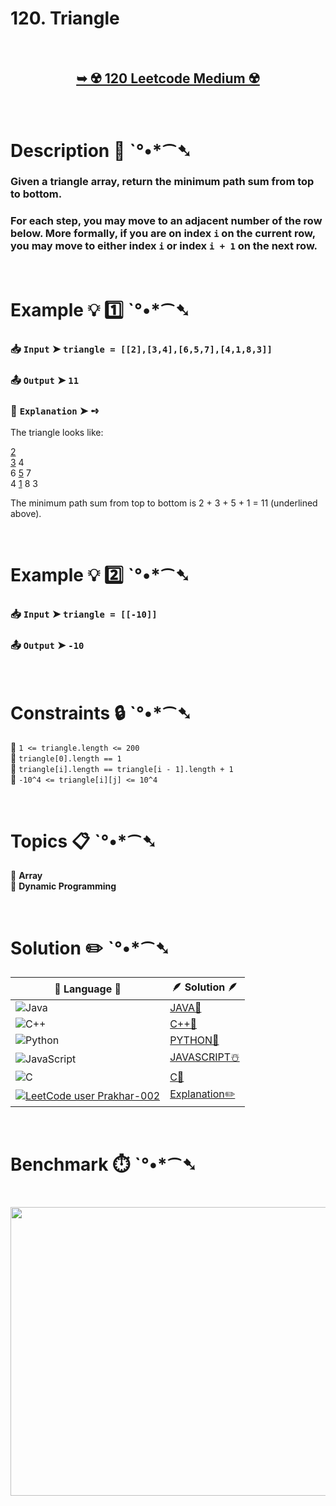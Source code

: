 # 120. Triangle

</br>

<h2 align="center"> 

<a href=""><strong>➥ ☢️ 120 Leetcode Medium ☢️ </strong></a>
</h2>

</br>

# Description 📜 ˋ°•*⁀➷

### Given a triangle array, return the minimum path sum from top to bottom.

### For each step, you may move to an adjacent number of the row below. More formally, if you are on index `i` on the current row, you may move to either index `i` or index `i + 1` on the next row.

</br>

# Example 💡 1️⃣ ˋ°•*⁀➷

  ### 📥 `Input`  ➤ `triangle = [[2],[3,4],[6,5,7],[4,1,8,3]]`

  ### 📤 `Output`  ➤ `11`

  ### 🔦 `Explanation`  ➤ ➺
   The triangle looks like:

<ins>2</ins></br>
  <ins>3</ins> 4</br>
 6 <ins>5</ins> 7</br>
4 <ins>1</ins> 8 3

   The minimum path sum from top to bottom is 2 + 3 + 5 + 1 = 11 (underlined above).

</br>

# Example 💡 2️⃣ ˋ°•*⁀➷

  ### 📥 `Input`  ➤ `triangle = [[-10]]`

  ### 📤 `Output`  ➤ `-10`

</br>

# Constraints 🔒 ˋ°•*⁀➷

🔹 `1 <= triangle.length <= 200` </br>
🔹 `triangle[0].length == 1` </br>
🔹 `triangle[i].length == triangle[i - 1].length + 1` </br>
🔹 `-10^4 <= triangle[i][j] <= 10^4` </br>

</br>

# Topics 📋 ˋ°•*⁀➷

🔸 **Array** </br>
🔸 **Dynamic Programming** </br>

</br>

# Solution ✏️ ˋ°•*⁀➷

| 📒 Language 📒  | 🪶 Solution 🪶 |
| ------------- | ------------- |
|  ![Java](https://img.shields.io/badge/java-%23ED8B00.svg?style=for-the-badge&logo=openjdk&logoColor=white)  | [JAVA🍁]() |
|  ![C++](https://img.shields.io/badge/c++-%2300599C.svg?style=for-the-badge&logo=c%2B%2B&logoColor=white)  | [C++🎲]()  |
|  ![Python](https://img.shields.io/badge/python-3670A0?style=for-the-badge&logo=python&logoColor=ffdd54)    | [PYTHON🍰]() |
| ![JavaScript](https://img.shields.io/badge/javascript-%23323330.svg?style=for-the-badge&logo=javascript&logoColor=%23F7DF1E)   | [JAVASCRIPT☃️]() |
|   ![C](https://img.shields.io/badge/c-%2300599C.svg?style=for-the-badge&logo=c&logoColor=white)   | [C💖]()  |
| [![LeetCode user Prakhar-002](https://img.shields.io/badge/dynamic/json?style=for-the-badge&labelColor=black&color=%23ffa116&label=Solved&query=solvedOverTotal&url=https%3A%2F%2Fleetcode-badge.vercel.app%2Fapi%2Fusers%2FPrakhar-002&logo=leetcode&logoColor=yellow)](https://leetcode.com/Prakhar-002/)  | [Explanation✏️]() |

</br>

# Benchmark ⏱️ ˋ°•*⁀➷

<h1  align="center" >

<img src ="" width = "700px" height="462px" />

</h1>
